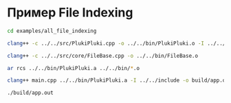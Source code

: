 # Пример File Indexing

```bash
cd examples/all_file_indexing
```

```bash
clang++ -c ../../src/PlukiPluki.cpp -o ../../bin/PlukiPluki.o -I ../../include
```

```bash
clang++ -c ../../src/core/FileBase.cpp -o ../../bin/FileBase.o
```

```bash
ar rcs ../../bin/PlukiPluki.a ../../bin/*.o 
```

```bash
clang++ main.cpp ../../bin/PlukiPluki.a -I ../../include -o build/app.out
```

```bash
./build/app.out
```